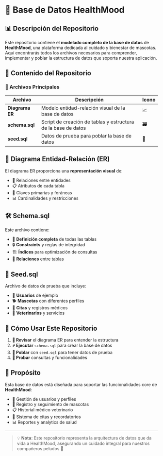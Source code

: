 # 🏥 Base de Datos HealthMood

## 📊 Descripción del Repositorio

Este repositorio contiene el **modelado completo de la base de datos** de **HealthMood**, una plataforma dedicada al cuidado y bienestar de mascotas. Aquí encontrarás todos los archivos necesarios para comprender, implementar y poblar la estructura de datos que soporta nuestra aplicación.

## 📁 Contenido del Repositorio

### 🎯 Archivos Principales

| Archivo | Descripción | Icono |
|---------|-------------|-------|
| **Diagrama ER** | Modelo entidad-relación visual de la base de datos | 📈 |
| **schema.sql** | Script de creación de tablas y estructura de la base de datos | 🗃️ |
| **seed.sql** | Datos de prueba para poblar la base de datos | 🌱 |

## 🎨 Diagrama Entidad-Relación (ER)

El diagrama ER proporciona una **representación visual** de:
- 🔗 Relaciones entre entidades
- 📋 Atributos de cada tabla
- 🔑 Claves primarias y foráneas
- 📊 Cardinalidades y restricciones

## 🛠️ Schema.sql

Este archivo contiene:
- 📝 **Definición completa** de todas las tablas
- 🔒 **Constraints** y reglas de integridad
- 🏗️ **Índices** para optimización de consultas
- 🔄 **Relaciones** entre tablas

## 🌱 Seed.sql

Archivo de datos de prueba que incluye:
- 👥 **Usuarios** de ejemplo
- 🐕 **Mascotas** con diferentes perfiles
- 📅 **Citas** y registros médicos
- 🏥 **Veterinarios** y servicios

## 🚀 Cómo Usar Este Repositorio

1. **📖 Revisar** el diagrama ER para entender la estructura
2. **⚡ Ejecutar** `schema.sql` para crear la base de datos
3. **🌱 Poblar** con `seed.sql` para tener datos de prueba
4. **🧪 Probar** consultas y funcionalidades

## 🎯 Propósito

Esta base de datos está diseñada para soportar las funcionalidades core de **HealthMood**:
- 👤 Gestión de usuarios y perfiles
- 🐾 Registro y seguimiento de mascotas
- 📋 Historial médico veterinario
- 📅 Sistema de citas y recordatorios
- 📊 Reportes y analytics de salud

---

> 💡 **Nota:** Este repositorio representa la arquitectura de datos que da vida a HealthMood, asegurando un cuidado integral para nuestros compañeros peludos 🐾
